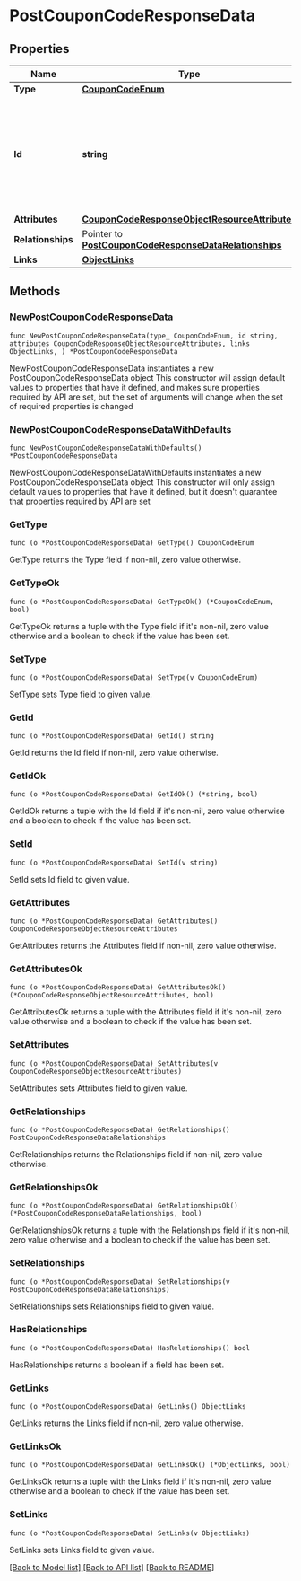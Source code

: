 # PostCouponCodeResponseData

## Properties

Name | Type | Description | Notes
------------ | ------------- | ------------- | -------------
**Type** | [**CouponCodeEnum**](CouponCodeEnum.md) |  | 
**Id** | **string** | The id of a coupon code is a combination of its unique code and the id of the coupon it is associated with. | 
**Attributes** | [**CouponCodeResponseObjectResourceAttributes**](CouponCodeResponseObjectResourceAttributes.md) |  | 
**Relationships** | Pointer to [**PostCouponCodeResponseDataRelationships**](PostCouponCodeResponseDataRelationships.md) |  | [optional] 
**Links** | [**ObjectLinks**](ObjectLinks.md) |  | 

## Methods

### NewPostCouponCodeResponseData

`func NewPostCouponCodeResponseData(type_ CouponCodeEnum, id string, attributes CouponCodeResponseObjectResourceAttributes, links ObjectLinks, ) *PostCouponCodeResponseData`

NewPostCouponCodeResponseData instantiates a new PostCouponCodeResponseData object
This constructor will assign default values to properties that have it defined,
and makes sure properties required by API are set, but the set of arguments
will change when the set of required properties is changed

### NewPostCouponCodeResponseDataWithDefaults

`func NewPostCouponCodeResponseDataWithDefaults() *PostCouponCodeResponseData`

NewPostCouponCodeResponseDataWithDefaults instantiates a new PostCouponCodeResponseData object
This constructor will only assign default values to properties that have it defined,
but it doesn't guarantee that properties required by API are set

### GetType

`func (o *PostCouponCodeResponseData) GetType() CouponCodeEnum`

GetType returns the Type field if non-nil, zero value otherwise.

### GetTypeOk

`func (o *PostCouponCodeResponseData) GetTypeOk() (*CouponCodeEnum, bool)`

GetTypeOk returns a tuple with the Type field if it's non-nil, zero value otherwise
and a boolean to check if the value has been set.

### SetType

`func (o *PostCouponCodeResponseData) SetType(v CouponCodeEnum)`

SetType sets Type field to given value.


### GetId

`func (o *PostCouponCodeResponseData) GetId() string`

GetId returns the Id field if non-nil, zero value otherwise.

### GetIdOk

`func (o *PostCouponCodeResponseData) GetIdOk() (*string, bool)`

GetIdOk returns a tuple with the Id field if it's non-nil, zero value otherwise
and a boolean to check if the value has been set.

### SetId

`func (o *PostCouponCodeResponseData) SetId(v string)`

SetId sets Id field to given value.


### GetAttributes

`func (o *PostCouponCodeResponseData) GetAttributes() CouponCodeResponseObjectResourceAttributes`

GetAttributes returns the Attributes field if non-nil, zero value otherwise.

### GetAttributesOk

`func (o *PostCouponCodeResponseData) GetAttributesOk() (*CouponCodeResponseObjectResourceAttributes, bool)`

GetAttributesOk returns a tuple with the Attributes field if it's non-nil, zero value otherwise
and a boolean to check if the value has been set.

### SetAttributes

`func (o *PostCouponCodeResponseData) SetAttributes(v CouponCodeResponseObjectResourceAttributes)`

SetAttributes sets Attributes field to given value.


### GetRelationships

`func (o *PostCouponCodeResponseData) GetRelationships() PostCouponCodeResponseDataRelationships`

GetRelationships returns the Relationships field if non-nil, zero value otherwise.

### GetRelationshipsOk

`func (o *PostCouponCodeResponseData) GetRelationshipsOk() (*PostCouponCodeResponseDataRelationships, bool)`

GetRelationshipsOk returns a tuple with the Relationships field if it's non-nil, zero value otherwise
and a boolean to check if the value has been set.

### SetRelationships

`func (o *PostCouponCodeResponseData) SetRelationships(v PostCouponCodeResponseDataRelationships)`

SetRelationships sets Relationships field to given value.

### HasRelationships

`func (o *PostCouponCodeResponseData) HasRelationships() bool`

HasRelationships returns a boolean if a field has been set.

### GetLinks

`func (o *PostCouponCodeResponseData) GetLinks() ObjectLinks`

GetLinks returns the Links field if non-nil, zero value otherwise.

### GetLinksOk

`func (o *PostCouponCodeResponseData) GetLinksOk() (*ObjectLinks, bool)`

GetLinksOk returns a tuple with the Links field if it's non-nil, zero value otherwise
and a boolean to check if the value has been set.

### SetLinks

`func (o *PostCouponCodeResponseData) SetLinks(v ObjectLinks)`

SetLinks sets Links field to given value.



[[Back to Model list]](../README.md#documentation-for-models) [[Back to API list]](../README.md#documentation-for-api-endpoints) [[Back to README]](../README.md)


